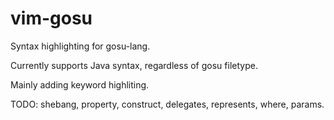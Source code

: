 # vim-gosu
Syntax highlighting for gosu-lang.

Currently supports Java syntax, regardless of gosu filetype.

Mainly adding keyword highliting.

TODO: shebang, property, construct, delegates, represents, where, params.
